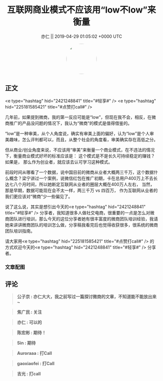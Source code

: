 <h1 align="center">互联网商业模式不应该用“low不low”来衡量</h1>




<p align="center">
    <a>亦仁 || 2019-04-29 01:05:02 &#43;0000 UTC</a>
</p>

<div align="center">
    <img src="https://images.zsxq.com/Fn3NQqCN8nuGF86yZPXSbEsl0mb3?e=1590940799&amp;token=kIxbL07-8jAj8w1n4s9zv64FuZZNEATmlU_Vm6zD:pfbNc8W3hS0oYG_hyXXh_rHMHuc=" width="100" height="100" style="border:1px solid;border-radius:50%; color:#ffffff"/>
</div>




## 正文

<div>
&lt;e type=&#34;hashtag&#34; hid=&#34;2421248841&#34; title=&#34;#轻享#&#34; /&gt; &lt;e type=&#34;hashtag&#34; hid=&#34;225181585421&#34; title=&#34;#点赞打call#&#34; /&gt; 

几年前，如果提到微商，我的第一反应可能是“low”，但现在我不会，相反，在微商推广的产品没问题的情况下，我认为“微商”的模式是值得借鉴的。

“low”是一种审美，从个人角度说，确实有审美上面的偏好，认为“low”是个人审美趣味，怎么评判都可以，而且，从整个社会的角度看，审美确实存在高低之分。

但从商业/创业角度来说，不应该用“审美”来衡量一个商业模式，在不违法的情况下，衡量商业模式好坏的标准应该是： 这个模式是不是长久可持续稳定的赚钱？ 如果是， 那么作为创业者，就应该去认可学习这种模式。

前段时间从哪看了一个数据，说中国目前的微商从业者大概两三千万，这个数据什么概念？梁宁讲过一个案例，说微信红包在推广初期，卡在总用户400万上不去长达七八个月时间，所以她断定互联网从业者的圈层大概在400万人左右， 当然，那是早期，数据可能现在会不太一样，两三千万 vs 四百万， 作为互联网从业者的我们更应该对“微商”少一些偏见了。

说了这么说，其实是想引出今天的&lt;e type=&#34;hashtag&#34; hid=&#34;2421248841&#34; title=&#34;#轻享#&#34; /&gt; 分享者，我知道很多人做社交电商，很重要的一点是怎么对微商团队进行培训，那么今天的这位分享者她有很丰富度的微商团队培训经验，我请她来讲讲微商团队的培训怎么做，分享稿我看完后也觉得收获很多，很系统的微商团队培训指南。

请大家用&lt;e type=&#34;hashtag&#34; hid=&#34;225181585421&#34; title=&#34;#点赞打call#&#34; /&gt; 的方式欢迎今天的&lt;e type=&#34;hashtag&#34; hid=&#34;2421248841&#34; title=&#34;#轻享#&#34; /&gt; 分享者。
</div>

### 文章配图

<div class="image" align="center">

</div>


## 评论

<div align="left">
<div>

<blockquote >
<span> <strong>公子京 : 亦仁大大，我之前写过一篇探讨微商的文章，不知道能不能放出来~ </strong></span>
</blockquote>

<blockquote >
<span> <strong>焦广民 : 关注 </strong></span>
</blockquote>

<blockquote >
<span> <strong>亦仁 : 可以的 </strong></span>
</blockquote>

<blockquote >
<span> <strong>陈宏彬 : 期待！ </strong></span>
</blockquote>

<blockquote >
<span> <strong>Sin : 期待 </strong></span>
</blockquote>

<blockquote >
<span> <strong>Auroraaa : 打Call </strong></span>
</blockquote>

<blockquote >
<span> <strong>gaoxiaofei : 打Call </strong></span>
</blockquote>

<blockquote >
<span> <strong>吉光 : 打call </strong></span>
</blockquote>

</div>
</div>